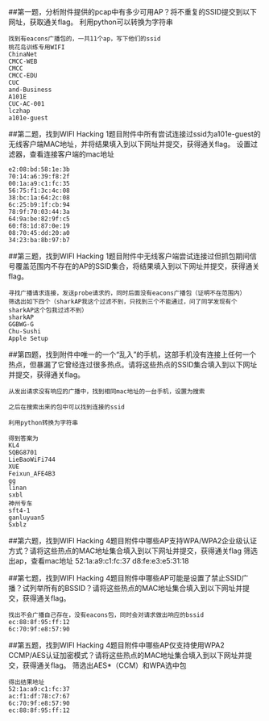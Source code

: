 ##第一题，分析附件提供的pcap中有多少可用AP？将不重复的SSID提交到以下网址，获取通关flag。
	利用python可以转换为字符串
	
	
	找到有eacons广播包的，一共11个ap，写下他们的ssid
	桃花岛训练专用WIFI
	ChinaNet
	CMCC-WEB
	CMCC
	CMCC-EDU
	CUC
	and-Business
	A101E
	CUC-AC-001
	lczhap
	a101e-guest



##第二题，找到WIFI Hacking 1题目附件中所有尝试连接过ssid为a101e-guest的无线客户端MAC地址，并将结果填入到以下网址并提交，获得通关flag。
设置过滤器，查看连接客户端的mac地址

	e2:08:bd:58:1e:3b
	70:14:a6:39:f8:2f
	00:1a:a9:c1:fc:35
	56:75:f1:3c:4c:08
	38:bc:1a:64:2c:08
	6c:25:b9:1f:cb:94
	78:9f:70:03:44:3a
	64:9a:be:82:9f:c5
	60:f8:1d:87:0e:19
	08:70:45:dd:20:a0
	34:23:ba:8b:97:b7




##第三题，找到WIFI Hacking 1题目附件中无线客户端尝试连接过但抓包期间信号覆盖范围内不存在的AP的SSID集合，将结果填入到以下网址并提交，获得通关flag。

	寻找广播请求连接，发送probe请求的，同时后面没有eacons广播包（证明不在范围内）
	筛选出如下四个（sharkAP我这个过滤不到，只找到三个不能通过，问了同学发现有个sharkAP这个包我过滤不到）
	sharkAP
	GGBWG-G
	Chu-Sushi
	Apple Setup





##第四题，找到附件中唯一的一个“乱入”的手机，这部手机没有连接上任何一个热点，但暴漏了它曾经连过很多热点。请将这些热点的SSID集合填入到以下网址并提交，获得通关flag。
	
	从发出请求没有响应的广播中，找到相同mac地址的一台手机，设置为搜索
	
	之后在搜索出来的包中可以找到连接的ssid
	
	利用python转换为字符串
	
	得到答案为
	KL4
	SQBG8701
	LieBaoWiFi744
	XUE
	Feixun_AFE4B3
	gg
	linan
	sxbl
	神州专车
	sft4-1
	ganluyuan5
	Sxblz


##第六题，找到WIFI Hacking 4题目附件中哪些AP支持WPA/WPA2企业级认证方式？请将这些热点的MAC地址集合填入到以下网址并提交，获得通关flag
	筛选出ap，查看mac地址
	52:1a:a9:c1:fc:37
	d8:fe:e3:e5:31:18

##第七题，找到WIFI Hacking 4题目附件中哪些AP可能是设置了禁止SSID广播？试列举所有的BSSID？请将这些热点的MAC地址集合填入到以下网址并提交，获得通关flag。

	找出不会广播自己存在，没有eacons包，同时会对请求做出响应的bssid
	ec:88:8f:95:ff:12
	6c:70:9f:e8:57:90

##第五题，找到WIFI Hacking 4题目附件中哪些AP仅支持使用WPA2 CCMP/AES认证加密模式？请将这些热点的MAC地址集合填入到以下网址并提交，获得通关flag。
筛选出AES*（CCM）和WPA选中包

	得出结果地址
	52:1a:a9:c1:fc:37
	ac:f1:df:78:c7:67
	6c:70:9f:e8:57:90
	ec:88:8f:95:ff:12